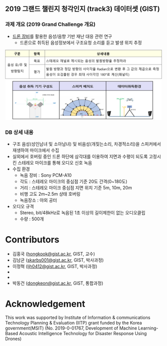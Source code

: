 ## 2019 그랜드 챌린지 청각인지 (track3) 데이터셋 (GIST)
### 과제 개요 (2019 Grand Challenge 개요)

* <u>드론 장비</u>를 활용한 음성/음향 기반 재난 대응 관련 연구
  - 드론으로 취득된 음성정보에서 구조요청 소리를 듣고 발생 위치 추정

![fig1](./images/fig1.png)

### DB 상세 내용
* 구조 음성(성인남녀 및 소아남녀) 및 비음성(개짖는소리, 차경적소리)을 스피커에서
재생하여 마이크에서 수집
*  실외에서 호버링 중인 드론 하단에 삼각대를 이용하여 지면과 수평이 되도록 고정시킨
스테레오 마이크를 통해 오디오 신호 녹음
* 수집 환경
  - 녹음 장비 : Sony PCM-A10
  - 각도 : 스테레오 마이크의 중심점 기준 20도 간격(0~180도)
  - 거리 : 스테레오 마이크 중심점 지면 위치 기준 5m, 10m, 20m
  - 비행 고도 2m~2.5m 상태 호버링 
  - 녹음장소 : 야외 공터
* 오디오 규격
  - Stereo, bit/48kHz로 녹음된 1초 이상의 길이제한이 없는 오디오클립
  - 수량 :  500개

# Contributors
* 김홍국 (hongkook@gist.ac.kr, GIST, 교수)
* 김남균 (skarbs001@gist.ac.kr, GIST, 박사과정)
* 이정혁 (ljh0412@gist.ac.kr, GIST, 박사과정)
* 
* 
* 박동건 (dongkeon@gist.ac.kr, GIST, 통합과정)


# Acknowledgement
This work was supported by Institute of Information & communications Technology Planning & Evaluation (IITP) grant funded by the Korea government(MSIT) (No. 2019-0-01767, Development of Machine Learning-Based Acoustic Intelligence Technology for Disaster Response Using Drones)

